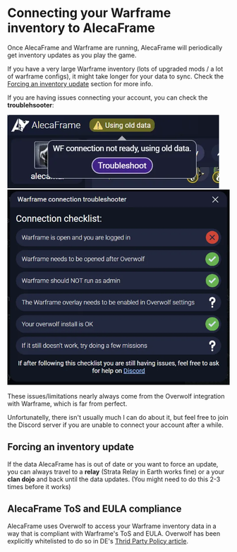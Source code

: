 # Connecting your Warframe inventory to AlecaFrame

Once AlecaFrame and Warframe are running, AlecaFrame will periodically get inventory updates as you play the game.

If you have a very large Warframe inventory (lots of upgraded mods / a lot of warframe configs), it might take longer for your data to sync. Check the [Forcing an inventory update](#forcing-an-inventory-update) section for more info.

If you are having issues connecting your account, you can check the **troublehsooter**:

![Troubleshooter1](assets/Troubleshooter1.webp)
![Troubleshooter1](assets/Troubleshooter2.webp)

These issues/limitations nearly always come from the Overwolf integration with Warframe, which is far from perfect. 

Unfortunatelly, there isn't usually much I can do about it, but feel free to join the Discord server if you are unable to connect your account after a while.  

## Forcing an inventory update

If the data AlecaFrame has is out of date or you want to force an update, you can always travel to a **relay** (Strata Relay in Earth works fine) or a your **clan dojo** and back until the data updates. (You might need to do this 2-3 times before it works)

## AlecaFrame ToS and EULA compliance

AlecaFrame uses Overwolf to access your Warframe inventory data in a way that is compliant with Warframe's ToS and EULA. Overwolf has been explicitly whitelisted to do so in DE's [Thrid Party Policy article](https://support.warframe.com/hc/en-us/articles/360030014351-Third-Party-Software-and-You).
